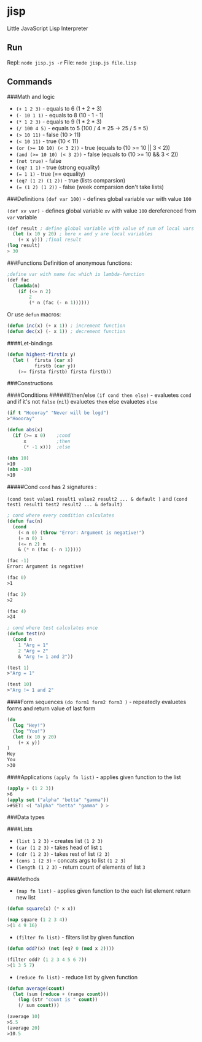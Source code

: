 # jisp
Little JavaScript Lisp Interpreter

## Run
Repl:
```node jisp.js -r```
File:
```node jisp.js file.lisp```


## Commands
###Math and logic
  - `(+ 1 2 3)` - equals to 6 (1 + 2 + 3)
  - `(- 10 1 1)` - equals to 8 (10 - 1 - 1)
  - `(* 1 2 3)` - equals to 9 (1 * 2 * 3)
  - `(/ 100 4 5)` - equals to 5 (100 / 4 = 25 -> 25 / 5 = 5)
  - `(> 10 11)` - false (10 > 11)
  - `(< 10 11)` - true (10 < 11)
  - `(or (>= 10 10) (< 3 2))` - true (equals to (10 >= 10 || 3 < 2))
  - `(and (>= 10 10) (< 3 2))` - false (equals to (10 >= 10 && 3 < 2))
  - `(not true)` - false
  - `(eq? 1 1)` - true (strong equality)
  - `(= 1 1)` - true (== equality)
  - `(eq? (1 2) (1 2))` - true (lists comparsion)
  - `(= (1 2) (1 2))` - false (week comparsion don't take lists)

###Definitions
`(def var 100)` - defines global variable `var` with value `100`

`(def xv var)` - defines global variable `xv` with value `100` dereferenced from `var` variable

```lisp
(def result ; define global variable with value of sum of local vars
  (let (x 10 y 20) ; here x and y are local variables 
    (+ x y))) ;final result 
(log result) 
> 30
```

###Functions
Definition of anonymous functions:
```lisp 
;define var with name fac which is lambda-function
(def fac
  (lambda(n)
    (if (<= n 2)
        2
        (* n (fac (- n 1))))))
```
Or use `defun` macros:
```lisp
(defun inc(x) (+ x 1)) ; increment function
(defun dec(x) (- x 1)) ; decrement function
```

####Let-bindings
```lisp
(defun highest-first(x y) 
  (let (  firsta (car x)
          firstb (car y))
    (>= firsta firstb) firsta firstb))
```

###Constructions

####Conditions
#####If/then/else
`(if cond then else)` - evaluetes `cond` and if it's not `false` (`nil`) evaluetes `then` else evaluetes `else`

```lisp
(if t "Hoooray" "Never will be logd")
>"Hoooray"

(defun abs(x)
  (if (>= x 0)    ;cond
      x           ;then
      (* -1 x)))  ;else

(abs 10)
>10
(abs -10)
>10
```

#####Cond
`cond` has 2 signatures :

`(cond test value1 result1 value2 result2 ... & default )` and `(cond test1 result1 test2 result2 ... & default)` 

```lisp
; cond where every condition calculates 
(defun fac(n)
  (cond 
    (< n 0) (throw "Error: Argument is negative!")
    (= n 0) 1
    (<= n 2) n
    & (* n (fac (- n 1)))))

(fac -1)
Error: Argument is negative!

(fac 0)
>1

(fac 2)
>2

(fac 4)
>24
```

```lisp
; cond where test calculates once
(defun test(n)
  (cond n
    1 "Arg = 1"
    2 "Arg = 2"
    & "Arg != 1 and 2"))

(test 1)
>"Arg = 1"

(test 10)
>"Arg != 1 and 2"
```



####Form sequences
`(do form1 form2 form3 )` - repeatedly evaluetes forms and return value of last form

```lisp
(do 
  (log "Hey!")  
  (log "You!")
  (let (x 10 y 20)
    (+ x y))
)
Hey
You
>30
```

####Applications
`(apply fn list)` - applies given function to the list

```lisp
(apply + (1 2 3))
>6
(apply set ("alpha" "betta" "gamma"))
>#SET: <( "alpha" "betta" "gamma" ) >
```

###Data types

####Lists
  - `(list 1 2 3)` - creates list  `(1 2 3)`
  - `(car (1 2 3)` - takes head of list `1`
  - `(cdr (1 2 3)` - takes rest of list `(2 3)`
  - `(cons 1 (2 3)` - concats args to list `(1 2 3)`
  - `(length (1 2 3)` - return count of elements of list `3`

###Methods
  - `(map fn list)` - applies given function to the each list element return new list

```lisp
(defun square(x) (* x x))

(map square (1 2 3 4))
>(1 4 9 16)
```

  - `(filter fn list)` - filters list by given function

```lisp
(defun odd?(x) (not (eq? 0 (mod x 2))))

(filter odd? (1 2 3 4 5 6 7))
>(1 3 5 7)
```

  - `(reduce fn list)` - reduce list by given function

```lisp
(defun average(count)
  (let (sum (reduce + (range count))) 
    (log (str "count is " count))
    (/ sum count)))

(average 10)
>5.5
(average 20)
>10.5
```
